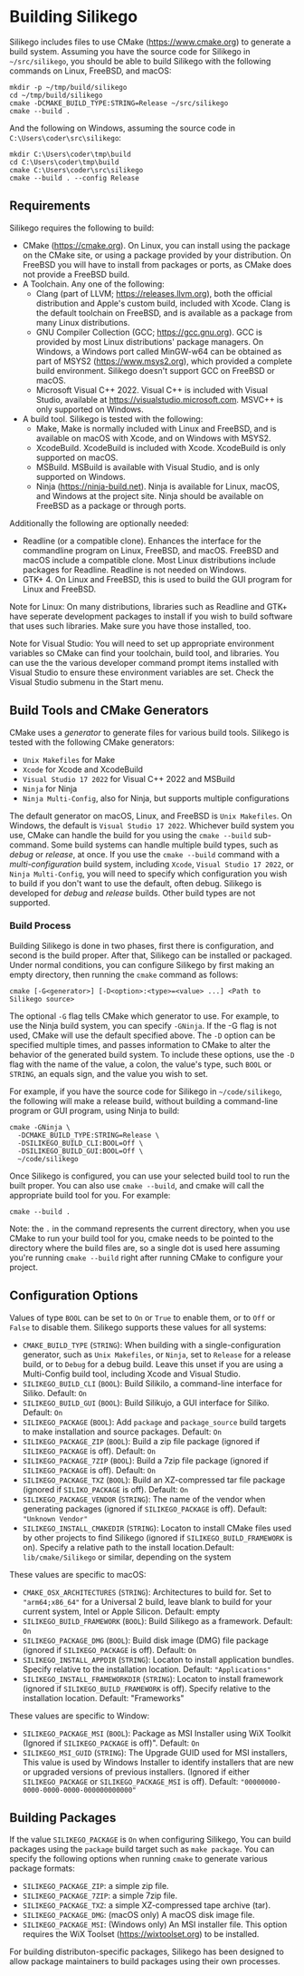 # Building Silikego

Silikego includes files to use CMake (<https://www.cmake.org>) to
generate a build system. Assuming you have the source code for Silikego
in `~/src/silikego`, you should be able to build Silikego with the
following commands on Linux, FreeBSD, and macOS:

```Command-line
mkdir -p ~/tmp/build/silikego
cd ~/tmp/build/silikego
cmake -DCMAKE_BUILD_TYPE:STRING=Release ~/src/silikego
cmake --build .
```

And the following on Windows, assuming the source code in
`C:\Users\coder\src\silikego`:

```Command-line
mkdir C:\Users\coder\tmp\build
cd C:\Users\coder\tmp\build
cmake C:\Users\coder\src\silikego
cmake --build . --config Release
```

## Requirements

Silikego requires the following to build:

* CMake (<https://cmake.org>). On Linux, you can install using
  the package on the CMake site, or using a package provided by your
  distribution. On FreeBSD you will have to install from packages or
  ports, as CMake does not provide a FreeBSD build.
* A Toolchain. Any one of the following:
  * Clang (part of LLVM; <https://releases.llvm.org>), both the official
    distribution and Apple's custom build, included with Xcode.
    Clang is the default toolchain on FreeBSD, and is available as a
    package from many Linux distributions.
  * GNU Compiler Collection (GCC; <https://gcc.gnu.org>). GCC is
    provided by most Linux distributions' package managers. On Windows,
    a Windows port called MinGW-w64 can be obtained as part of MSYS2
    (<https://www.msys2.org>), which provided a complete build
    environment. Silikego doesn't support GCC on FreeBSD or macOS.
  * Microsoft Visual C++ 2022. Visual C++ is included with Visual
    Studio, available at <https://visualstudio.microsoft.com>. MSVC++
    is only supported on Windows.
* A build tool. Silikego is tested with the following:
  * Make, Make is normally included with Linux and FreeBSD, and is
    available on macOS with Xcode, and on Windows with MSYS2.
  * XcodeBuild. XcodeBuild is included with Xcode. XcodeBuild is only
    supported on macOS.
  * MSBuild. MSBuild is available with Visual Studio, and is only
    supported on Windows.
  * Ninja (<https://ninja-build.net>). Ninja is available for Linux,
    macOS, and Windows at the project site. Ninja should be available
    on FreeBSD as a package or through ports.

Additionally the following are optionally needed:
* Readline (or a compatible clone). Enhances the interface for the
  commandline program on Linux, FreeBSD, and macOS. FreeBSD and macOS
  include a compatible clone. Most Linux distributions include packages
  for Readline. Readline is not needed on Windows.
* GTK+ 4. On Linux and FreeBSD, this is used to build the GUI program
  for Linux and FreeBSD.

Note for Linux: On many distributions, libraries such as Readline and
GTK+ have seperate development packages to install if you wish to build
software that uses such libraries. Make sure you have those installed,
too.

Note for Visual Studio: You will need to set up appropriate environment
variables so CMake can find your toolchain, build tool, and libraries.
You can use the the various developer command prompt items installed
with Visual Studio to ensure these environment variables are set. Check
the Visual Studio submenu in the Start menu.

## Build Tools and CMake Generators

CMake uses a *generator* to generate files for various build tools.
Silikego is tested with the following CMake generators:

* `Unix Makefiles` for Make
* `Xcode` for Xcode and XcodeBuild
* `Visual Studio 17 2022` for Visual C++ 2022 and MSBuild
* `Ninja` for Ninja
* `Ninja Multi-Config`, also for Ninja, but supports multiple
  configurations

The default generator on macOS, Linux, and FreeBSD is `Unix Makefiles`.
On Windows, the default is `Visual Studio 17 2022`. Whichever build
system you use, CMake can handle the build for you using the
`cmake --build` sub-command. Some build systems can handle multiple
build types, such as *debug* or *release*, at once. If you use the
`cmake --build` command with a *multi-configuration* build system,
including `Xcode`, `Visual Studio 17 2022`, or `Ninja Multi-Config`,
you will need to specify which configuration you wish to build if you
don't want to use the default, often debug. Silikego is developed for
*debug* and *release* builds. Other build types are not supported.

### Build Process

Building Silikego is done in two phases, first there is configuration,
and second is the build proper. After that, Silikego can be installed
or packaged. Under normal conditions, you can configure Silikego by
first making an empty directory, then running the `cmake` command as
follows:

```Command-Line
cmake [-G<generator>] [-D<option>:<type>=<value> ...] <Path to Silikego source>
```

The optional `-G` flag tells CMake which generator to use. For example,
to use the Ninja build system, you can specify `-GNinja`. If the -G flag
is not used, CMake will use the default specified above. The `-D` option
can be specified multiple times, and passes information to CMake to
alter the behavior of the generated build system. To include these
options, use the `-D` flag with the name of the value, a colon, the
value's type, such `BOOL` or `STRING`, an equals sign, and the value you
wish to set.

For example, if you have the source code for Silikego in
`~/code/silikego`, the following will make a release build, without
building a command-line program or GUI program, using Ninja to build:

```Command-line
cmake -GNinja \
  -DCMAKE_BUILD_TYPE:STRING=Release \
  -DSILIKEGO_BUILD_CLI:BOOL=Off \
  -DSILIKEGO_BUILD_GUI:BOOL=Off \
  ~/code/silikego
```

Once Silikego is configured, you can use your selected build tool to
run the built proper. You can also use `cmake --build`, and cmake will
call the appropriate build tool for you. For example:

```Command-line
cmake --build .
```

Note: the `.` in the command represents the current directory, when
you use CMake to run your build tool for you, cmake needs to be pointed
to the directory where the build files are, so a single dot is used here
assuming you're running `cmake --build` right after running CMake to
configure your project.

## Configuration Options

Values of type `BOOL` can be set to `On` or `True` to enable them, or
to `Off` or `False` to disable them. Silikego supports these values for
all systems:

* `CMAKE_BUILD_TYPE` (`STRING`): When building with a
  single-configuration generator, such as `Unix Makefiles`, or `Ninja`,
  set to `Release` for a release build, or to `Debug` for a debug build.
  Leave this unset if you are using a Multi-Config build tool, including
  Xcode and Visual Studio.
* `SILIKEGO_BUILD_CLI` (`BOOL`): Build Silikilo, a command-line
  interface for Siliko. Default: `On`
* `SILIKEGO_BUILD_GUI` (`BOOL`): Build Silikujo, a GUI interface for
  Siliko. Default: `On`
* `SILIKEGO_PACKAGE` (`BOOL`): Add `package` and `package_source` build
  targets to make installation and source packages. Default: `On`
* `SILIKEGO_PACKAGE_ZIP` (`BOOL`): Build a zip file package (ignored if
  `SILIKEGO_PACKAGE` is off). Default: `On`
* `SILIKEGO_PACKAGE_7ZIP` (`BOOL`): Build a 7zip file package (ignored
  if `SILIKEGO_PACKAGE` is off). Default: `On`
* `SILIKEGO_PACKAGE_TXZ` (`BOOL`): Build an XZ-compressed tar file
  package (ignored if `SILIKO_PACKAGE` is off). Default: `On`
* `SILIKEGO_PACKAGE_VENDOR` (`STRING`): The name of the vendor when
  generating packages (ignored if `SILIKEGO_PACKAGE` is off).
  Default: `"Unknown Vendor"`
* `SILIKEGO_INSTALL_CMAKEDIR` (`STRING`): Locaton to install CMake files
  used by other projects to find Silikego (ignored if
  `SILIKEGO_BUILD_FRAMEWORK` is on). Specify a relative path to the
  install location.Default: `lib/cmake/Silikego` or similar, depending
  on the system

These values are specific to macOS:

* `CMAKE_OSX_ARCHITECTURES` (`STRING`): Architectures to build for. Set
  to `"arm64;x86_64"` for a Universal 2 build, leave blank to build for
  your current system, Intel or Apple Silicon. Default: empty
* `SILIKEGO_BUILD_FRAMEWORK` (`BOOL`): Build Silikego as a framework.
  Default: `On`
* `SILIKEGO_PACKAGE_DMG` (`BOOL`): Build disk image (DMG) file package
  (ignored if `SILIKEGO_PACKAGE` is off). Default:  `On`
* `SILIKEGO_INSTALL_APPDIR` (`STRING`): Locaton to install application
  bundles. Specify relative to the installation location.
  Default: `"Applications"`
* `SILIKEGO_INSTALL_FRAMEWORKDIR` (`STRING`): Locaton to install
  framework (ignored if `SILIKEGO_BUILD_FRAMEWORK` is off). Specify
  relative to the installation location. Default: "Frameworks"

These values are specific to Window:

* `SILIKEGO_PACKAGE_MSI` (`BOOL`): Package as MSI Installer using WiX
  Toolkit (Ignored if `SILIKEGO_PACKAGE` is off)". Default: `On`
* `SILIKEGO_MSI_GUID` (`STRING`): The Upgrade GUID used for MSI
  installers, This value is used by Windows Installer to identify
  installers that are new or upgraded versions of previous installers.
  (Ignored if either `SILIKEGO_PACKAGE` or `SILIKEGO_PACKAGE_MSI` is
  off). Default: `"00000000-0000-0000-0000-000000000000"`

## Building Packages

If the value `SILIKEGO_PACKAGE` is `On` when configuring Silikego,
You can build packages using the `package` build target such as
`make package`. You can specify the following options when running
`cmake` to generate various package formats:

* `SILIKEGO_PACKAGE_ZIP`: a simple zip file.
* `SILIKEGO_PACKAGE_7ZIP`: a simple 7zip file.
* `SILIKEGO_PACKAGE_TXZ`: a simple XZ-compressed tape archive (tar).
* `SILIKEGO_PACKAGE_DMG`: (macOS only) A macOS disk image file.
* `SILIKEGO_PACKAGE_MSI`: (Windows only) An MSI installer file. This
  option requires the WiX Toolset (<https://wixtoolset.org>) to be
  installed.

For building distributon-specific packages, Silikego has been designed
to allow package maintainers to build packages using their own
processes.
